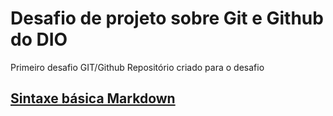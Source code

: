 # Desafio de projeto sobre Git e Github do DIO
Primeiro desafio GIT/Github 
Repositório criado para o desafio
## [Sintaxe básica Markdown]()

